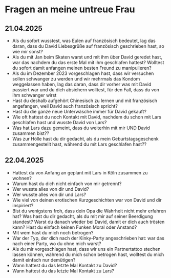 # Fragen an meine untreue Frau

## 21.04.2025
- Als du sofort wusstest, was Eulen auf französisch bedeutet, lag das daran, dass du David Liebesgrüße auf französisch geschrieben hast, so wie mir sonst?
- Als du mit Jan beim Skaten warst und mit ihm über David geredet hast, war das nachdem du das erste Mal mit ihm geschlafen hattest? Wolltest du sofort damit anfangen meinen besten Freund zu manipulieren?
- Als du im Dezember 2023 vorgeschlagen hast, dass wir versuchen sollen schwanger zu werden und wir mehrmals das Kondom weggelassen haben, lag das daran, dass dir vorher was mit David passiert war und du dich absichern wolltest, für den Fall, dass du von ihm schwanger wirst
- Hast du deshalb aufgehört Chinesisch zu lernen und mit französisch angefangen, weil David auch französisch spricht?
- Hast du die ganze neue Unterwäsche immer für David gekauft?
- Wie oft hattest du noch Kontakt mit David, nachdem du schon mit Lars geschlafen hast und wusste David von Lars?
- Was hat Lars dazu gemeint, dass du weiterhin mit mir UND David zusammen bist??
- Was zur Hölle hast du dir gedacht, als du mein Geburtstagsgeschenk zusammengestellt hast, während du mit Lars geschlafen hast??

## 22.04.2025
- Hattest du von Anfang an geplant mit Lars in Köln zusammen zu wohnen?
- Warum hast du dich nicht einfach von mir getrennt?
- Wer wusste alles von dir und David?
- Wer wusste alles von dir und Lars?
- Wie viel von deinen erotischen Kurzgeschichten war von David und dir inspiriert?
- Bist du wenigstens froh, dass dein Opa die Wahrheit nicht mehr erfahren hat? Was hast du dir gedacht, als du mit mir auf seiner Beerdigung standest? Warst du danach wieder bei David, damit er dich auch trösten kann? Hast du einfach keinen Funken Moral oder Anstand?
- Mit wem hast du mich noch betrogen?
- War der Typ, der dich nach der Kinky-Party angeschrieben hat: war das nach einer Party, wo du ohne mich warst?
- Als du mir vorgeschlagen hast, dass wir uns ein Partnertattoo stechen lassen können, während du mich schon betrogen hast, wolltest du mich damit einfach nur demütigen?
- Wann hattest du das letzte Mal Kontakt zu David?
- Wann hattest du das letzte Mal Kontakt zu Lars?
